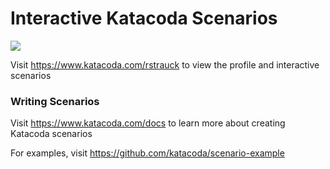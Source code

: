 # Interactive Katacoda Scenarios

[![](http://shields.katacoda.com/katacoda/rstrauck/count.svg)](https://www.katacoda.com/rstrauck "Get your profile on Katacoda.com")

Visit https://www.katacoda.com/rstrauck to view the profile and interactive scenarios

### Writing Scenarios
Visit https://www.katacoda.com/docs to learn more about creating Katacoda scenarios

For examples, visit https://github.com/katacoda/scenario-example
